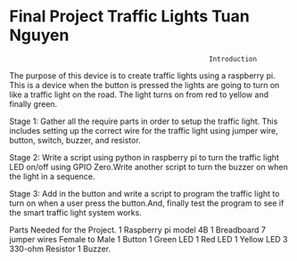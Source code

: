 # Final Project Traffic Lights Tuan Nguyen
                                                      Introduction
  
  The purpose of this device is to create traffic lights using a raspberry pi. This is a device when the button is pressed the lights are going to turn on like a traffic light on the road. The light turns on from red to yellow and finally green. 

Stage 1: Gather all the require parts in order to setup the traffic light. This  includes setting up the correct wire for the traffic light using jumper wire, button, switch, buzzer, and resistor. 

Stage 2: Write a script using python in raspberry pi to turn the traffic light LED  on/off using GPIO Zero.Write another script to turn the buzzer on when the light in a sequence.

Stage 3: Add in the button and write a script to program the traffic light to turn on when a user press the button.And, finally test the program to see if the smart traffic light system works. 


Parts Needed for the Project.
1 Raspberry pi model 4B
1 Breadboard
7 jumper wires Female to Male 
1 Button
1 Green LED
1 Red LED
1 Yellow LED
3 330-ohm Resistor
1 Buzzer.
